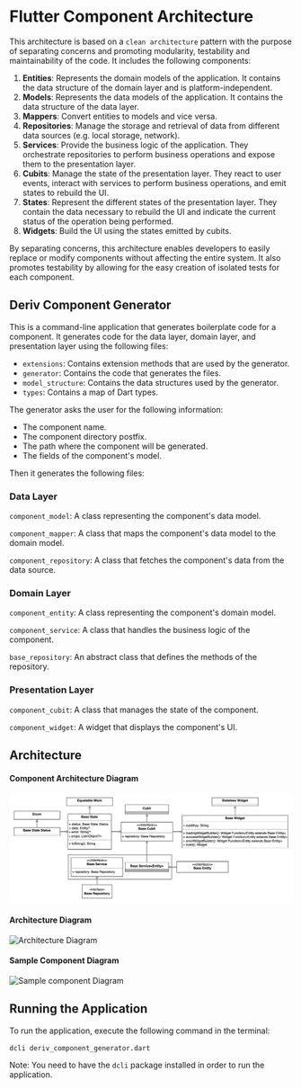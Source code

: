 # Flutter Component Architecture

This architecture is based on a `clean architecture` pattern with the purpose of separating concerns and promoting modularity, testability and maintainability of the code. It includes the following components:

1. **Entities**: Represents the domain models of the application. It contains the data structure of the domain layer and is platform-independent.
2. **Models**: Represents the data models of the application. It contains the data structure of the data layer.
3. **Mappers**: Convert entities to models and vice versa.
4. **Repositories**: Manage the storage and retrieval of data from different data sources (e.g. local storage, network).
5. **Services**: Provide the business logic of the application. They orchestrate repositories to perform business operations and expose them to the presentation layer.
6. **Cubits**: Manage the state of the presentation layer. They react to user events, interact with services to perform business operations, and emit states to rebuild the UI.
7. **States**: Represent the different states of the presentation layer. They contain the data necessary to rebuild the UI and indicate the current status of the operation being performed.
8. **Widgets**: Build the UI using the states emitted by cubits.

By separating concerns, this architecture enables developers to easily replace or modify components without affecting the entire system. It also promotes testability by allowing for the easy creation of isolated tests for each component.

## Deriv Component Generator

This is a command-line application that generates boilerplate code for a component. It generates code for the data layer, domain layer, and presentation layer using the following files:

- `extensions`: Contains extension methods that are used by the generator.
- `generator`: Contains the code that generates the files.
- `model_structure`: Contains the data structures used by the generator.
- `types`: Contains a map of Dart types.

The generator asks the user for the following information:

- The component name.
- The component directory postfix.
- The path where the component will be generated.
- The fields of the component's model.

Then it generates the following files:

### Data Layer

`component_model`: A class representing the component's data model.

`component_mapper`: A class that maps the component's data model to the domain model.

`component_repository`: A class that fetches the component's data from the data source.

### Domain Layer

`component_entity`: A class representing the component's domain model.

`component_service`: A class that handles the business logic of the component.

`base_repository`: An abstract class that defines the methods of the repository.

### Presentation Layer

`component_cubit`: A class that manages the state of the component.

`component_widget`: A widget that displays the component's UI.

## Architecture

#### Component Architecture Diagram

![Component Architecture UML Diagram](/component_architecture.png)

#### Architecture Diagram

![Architecture Diagram](/architecture_diagram.png)

#### Sample Component Diagram

![Sample component Diagram](/sample_component_diagram.png)

## Running the Application

To run the application, execute the following command in the terminal:

```shell
dcli deriv_component_generator.dart
```

Note: You need to have the `dcli` package installed in order to run the application.
